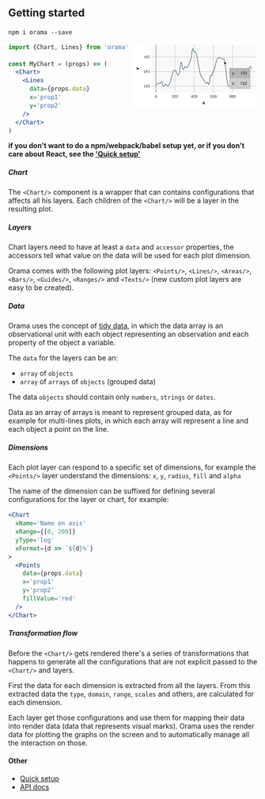 
## Getting started

```
npm i orama --save
```

<img align="right" width="50%" src="../dist/imgs/gettingStarted01.png">

```jsx
import {Chart, Lines} from 'orama'

const MyChart = (props) => (
  <Chart>
    <Lines
      data={props.data}
      x='prop1'
      y='prop2'
    />
  </Chart>
)
```
**if you don't want to do a npm/webpack/babel setup yet, or if you don't care about React, see the ['Quick setup'](quickSetup.md)**

##### Chart
The `<Chart/>` component is a wrapper that can contains configurations that affects all his layers. Each children of the `<Chart/>` will be a layer in the resulting plot.

##### Layers
Chart layers need to have at least a `data` and `accessor` properties, the accessors tell what value on the data will be used for each plot dimension.

Orama comes with the following plot layers: `<Points/>`, `<Lines/>`, `<Areas/>`, `<Bars/>`, `<Guides/>`, `<Ranges/>` and `<Texts/>` (new custom plot layers are easy to be created).

##### Data
Orama uses the concept of [tidy data](http://vita.had.co.nz/papers/tidy-data.pdf), in which the data array is an observational unit with each object representing an observation and each property of the object a variable.

The `data` for the layers can be an:
- `array` of `objects`
- `array` of `arrays` of `objects` (grouped data)

The data `objects` should contain only `numbers`, `strings` or `dates`.

Data as an array of arrays is meant to represent grouped data, as for example for multi-lines plots, in which each array will represent a line and each object a point on the line.

##### Dimensions
Each plot layer can respond to a specific set of dimensions, for example the `<Points/>` layer understand the dimensions: `x`, `y`, `radius`, `fill` and `alpha`

The name of the dimension can be suffixed for defining several configurations for the layer or chart, for example:

```jsx
<Chart
  xName='Name on axis'
  xRange={[0, 200]}
  yType='log'
  xFormat={d => `${d}%`}
>
  <Points
    data={props.data}
    x='prop1'
    y='prop2'
    fillValue='red'
  />
</Chart>
```

##### Transformation flow

Before the `<Chart/>` gets rendered there's a series of transformations that happens to generate all the configurations that are not explicit passed to the `<Chart/>` and layers.

First the data for each dimension is extracted from all the layers. From this extracted data the `type`, `domain`, `range`, `scales` and others, are calculated for each dimension.

Each layer get those configurations and use them for mapping their data into render data (data that represents visual marks). Orama uses the render data for plotting the graphs on the screen and to automatically manage all the interaction on those.

#### Other

- [Quick setup](quickSetup.md)
- [API docs](api.md)
